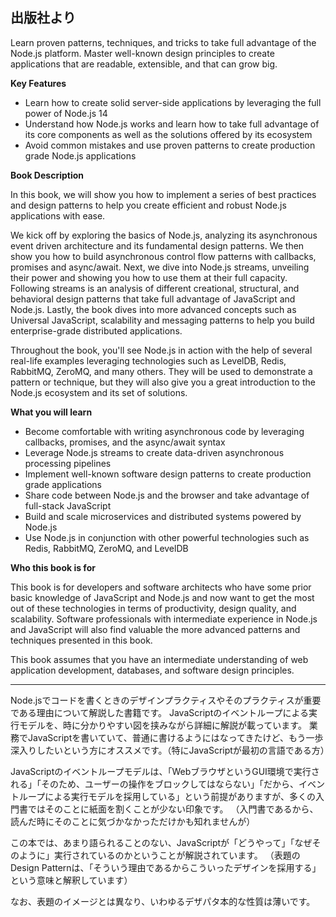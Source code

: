 ## 出版社より

Learn proven patterns, techniques, and tricks to take full advantage of the Node.js platform. Master well-known design principles to create applications that are readable, extensible, and that can grow big.

**Key Features**

- Learn how to create solid server-side applications by leveraging the full power of Node.js 14
- Understand how Node.js works and learn how to take full advantage of its core components as well as the solutions offered by its ecosystem
- Avoid common mistakes and use proven patterns to create production grade Node.js applications

**Book Description**

In this book, we will show you how to implement a series of best practices and design patterns to help you create efficient and robust Node.js applications with ease.

We kick off by exploring the basics of Node.js, analyzing its asynchronous event driven architecture and its fundamental design patterns. We then show you how to build asynchronous control flow patterns with callbacks, promises and async/await. Next, we dive into Node.js streams, unveiling their power and showing you how to use them at their full capacity. Following streams is an analysis of different creational, structural, and behavioral design patterns that take full advantage of JavaScript and Node.js. Lastly, the book dives into more advanced concepts such as Universal JavaScript, scalability and messaging patterns to help you build enterprise-grade distributed applications.

Throughout the book, you'll see Node.js in action with the help of several real-life examples leveraging technologies such as LevelDB, Redis, RabbitMQ, ZeroMQ, and many others. They will be used to demonstrate a pattern or technique, but they will also give you a great introduction to the Node.js ecosystem and its set of solutions.

**What you will learn**

- Become comfortable with writing asynchronous code by leveraging callbacks, promises, and the async/await syntax
- Leverage Node.js streams to create data-driven asynchronous processing pipelines
- Implement well-known software design patterns to create production grade applications
- Share code between Node.js and the browser and take advantage of full-stack JavaScript
- Build and scale microservices and distributed systems powered by Node.js
- Use Node.js in conjunction with other powerful technologies such as Redis, RabbitMQ, ZeroMQ, and LevelDB

**Who this book is for**

This book is for developers and software architects who have some prior basic knowledge of JavaScript and Node.js and now want to get the most out of these technologies in terms of productivity, design quality, and scalability. Software professionals with intermediate experience in Node.js and JavaScript will also find valuable the more advanced patterns and techniques presented in this book.

This book assumes that you have an intermediate understanding of web application development, databases, and software design principles.

------

Node.jsでコードを書くときのデザインプラクティスやそのプラクティスが重要である理由について解説した書籍です。 JavaScriptのイベントループによる実行モデルを、時に分かりやすい図を挟みながら詳細に解説が載っています。 業務でJavaScriptを書いていて、普通に書けるようにはなってきたけど、もう一歩深入りしたいという方にオススメです。（特にJavaScriptが最初の言語である方）

JavaScriptのイベントループモデルは、「WebブラウザというGUI環境で実行される」「そのため、ユーザーの操作をブロックしてはならない」「だから、イベントループによる実行モデルを採用している」という前提がありますが、多くの入門書ではそのことに紙面を割くことが少ない印象です。 （入門書であるから、読んだ時にそのことに気づかなかっただけかも知れませんが）

この本では、あまり語られることのない、JavaScriptが「どうやって」「なぜそのように」実行されているのかということが解説されています。 （表題のDesign Patternは、「そういう理由であるからこういったデザインを採用する」という意味と解釈しています）

なお、表題のイメージとは異なり、いわゆるデザパタ本的な性質は薄いです。


